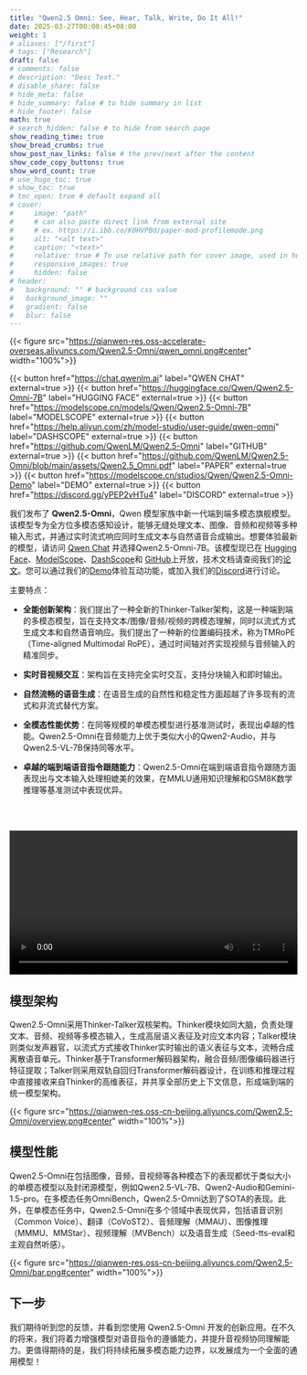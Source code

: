 ```yaml
---
title: "Qwen2.5 Omni: See, Hear, Talk, Write, Do It All!"
date: 2025-03-27T00:00:45+08:00
weight: 1
# aliases: ["/first"]
# tags: ["Research"]
draft: false
# comments: false
# description: "Desc Text."
# disable_share: false
# hide_meta: false
# hide_summary: false # to hide summary in list
# hide_footer: false
math: true
# search_hidden: false # to hide from search page
show_reading_time: true
show_bread_crumbs: true
show_post_nav_links: false # the prev/next after the content
show_code_copy_buttons: true
show_word_count: true
# use_hugo_toc: true
# show_toc: true
# toc_open: true # default expand all
# cover:
#     image: "path"
#     # can also paste direct link from external site
#     # ex. https://i.ibb.co/K0HVPBd/paper-mod-profilemode.png
#     alt: "<alt text>"
#     caption: "<text>"
#     relative: true # To use relative path for cover image, used in hugo Page-bundles
#     responsive_images: true
#     hidden: false
# header:
#   background: "" # background css value
#   background_image: ""
#   gradient: false
#   blur: false
---
```

{{< figure src="https://qianwen-res.oss-accelerate-overseas.aliyuncs.com/Qwen2.5-Omni/qwen_omni.png#center" width="100%">}} <!-- 5737 × 3094 -->

{{< button href="https://chat.qwenlm.ai" label="QWEN CHAT" external=true >}}
{{< button href="https://huggingface.co/Qwen/Qwen2.5-Omni-7B" label="HUGGING FACE" external=true >}}
{{< button href="https://modelscope.cn/models/Qwen/Qwen2.5-Omni-7B" label="MODELSCOPE" external=true >}}
{{< button href="https://help.aliyun.com/zh/model-studio/user-guide/qwen-omni" label="DASHSCOPE" external=true >}}
{{< button href="https://github.com/QwenLM/Qwen2.5-Omni" label="GITHUB" external=true >}}
{{< button href="https://github.com/QwenLM/Qwen2.5-Omni/blob/main/assets/Qwen2.5_Omni.pdf" label="PAPER" external=true >}}
{{< button href="https://modelscope.cn/studios/Qwen/Qwen2.5-Omni-Demo" label="DEMO" external=true >}}
{{< button href="https://discord.gg/yPEP2vHTu4" label="DISCORD" external=true >}}


我们发布了 **Qwen2.5-Omni**，Qwen 模型家族中新一代端到端多模态旗舰模型。该模型专为全方位多模态感知设计，能够无缝处理文本、图像、音频和视频等多种输入形式，并通过实时流式响应同时生成文本与自然语音合成输出。想要体验最新的模型，请访问 [Qwen Chat](https://chat.qwenlm.ai) 并选择Qwen2.5-Omni-7B。该模型现已在 [Hugging Face](https://huggingface.co/Qwen/Qwen2.5-Omni-7B)、[ModelScope](https://modelscope.cn/models/Qwen/Qwen2.5-Omni-7B)、[DashScope](https://help.aliyun.com/zh/model-studio/user-guide/qwen-omni)和 [GitHub](https://github.com/QwenLM/Qwen2.5-Omni)上开放，技术文档请查阅我们的[论文](https://github.com/QwenLM/Qwen2.5-Omni/assets/Qwen2.5_Omni.pdf)。您可以通过我们的[Demo](https://modelscope.cn/studios/Qwen/Qwen2.5-Omni-Demo)体验互动功能，或加入我们的[Discord](https://discord.gg/yPEP2vHTu4)进行讨论。

主要特点：

* **全能创新架构**：我们提出了一种全新的Thinker-Talker架构，这是一种端到端的多模态模型，旨在支持文本/图像/音频/视频的跨模态理解，同时以流式方式生成文本和自然语音响应。我们提出了一种新的位置编码技术，称为TMRoPE（Time-aligned Multimodal RoPE），通过时间轴对齐实现视频与音频输入的精准同步。

* **实时音视频交互**：架构旨在支持完全实时交互，支持分块输入和即时输出。

* **自然流畅的语音生成**：在语音生成的自然性和稳定性方面超越了许多现有的流式和非流式替代方案。

* **全模态性能优势**：在同等规模的单模态模型进行基准测试时，表现出卓越的性能。Qwen2.5-Omni在音频能力上优于类似大小的Qwen2-Audio，并与Qwen2.5-VL-7B保持同等水平。

* **卓越的端到端语音指令跟随能力**：Qwen2.5-Omni在端到端语音指令跟随方面表现出与文本输入处理相媲美的效果，在MMLU通用知识理解和GSM8K数学推理等基准测试中表现优异。

<br><br>

<video width="100%" controls>
  <source src="https://qianwen-res.oss-accelerate-overseas.aliyuncs.com/Qwen2.5-Omni/demo_cn.mp4" type="video/mp4">
  Your browser does not support the video tag.
</video>

## 模型架构

Qwen2.5-Omni采用Thinker-Talker双核架构。Thinker模块如同大脑，负责处理文本、音频、视频等多模态输入，生成高层语义表征及对应文本内容；Talker模块则类似发声器官，以流式方式接收Thinker实时输出的语义表征与文本，流畅合成离散语音单元。Thinker基于Transformer解码器架构，融合音频/图像编码器进行特征提取；Talker则采用双轨自回归Transformer解码器设计，在训练和推理过程中直接接收来自Thinker的高维表征，并共享全部历史上下文信息，形成端到端的统一模型架构。

{{< figure src="https://qianwen-res.oss-cn-beijing.aliyuncs.com/Qwen2.5-Omni/overview.png#center" width="100%">}} <!-- 2742 × 2499 -->

## 模型性能

Qwen2.5-Omni在包括图像，音频，音视频等各种模态下的表现都优于类似大小的单模态模型以及封闭源模型，例如Qwen2.5-VL-7B、Qwen2-Audio和Gemini-1.5-pro。在多模态任务OmniBench，Qwen2.5-Omni达到了SOTA的表现。此外，在单模态任务中，Qwen2.5-Omni在多个领域中表现优异，包括语音识别（Common Voice）、翻译（CoVoST2）、音频理解（MMAU）、图像推理（MMMU、MMStar）、视频理解（MVBench）以及语音生成（Seed-tts-eval和主观自然听感）。

{{< figure src="https://qianwen-res.oss-cn-beijing.aliyuncs.com/Qwen2.5-Omni/bar.png#center" width="100%">}} 

## 下一步

我们期待听到您的反馈，并看到您使用 Qwen2.5-Omni 开发的创新应用。在不久的将来，我们将着力增强模型对语音指令的遵循能力，并提升音视频协同理解能力。更值得期待的是，我们将持续拓展多模态能力边界，以发展成为一个全面的通用模型！
